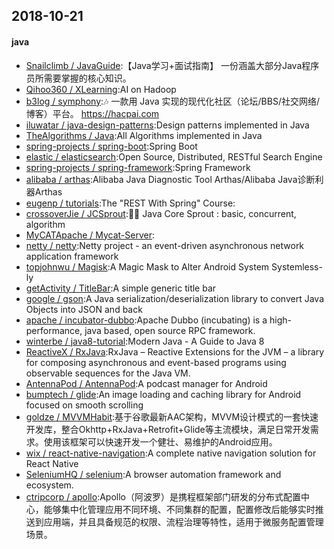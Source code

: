 ## 2018-10-21

#### java
* [Snailclimb / JavaGuide](https://github.com/Snailclimb/JavaGuide):【Java学习+面试指南】 一份涵盖大部分Java程序员所需要掌握的核心知识。
* [Qihoo360 / XLearning](https://github.com/Qihoo360/XLearning):AI on Hadoop
* [b3log / symphony](https://github.com/b3log/symphony):🎶 一款用 Java 实现的现代化社区（论坛/BBS/社交网络/博客）平台。 https://hacpai.com
* [iluwatar / java-design-patterns](https://github.com/iluwatar/java-design-patterns):Design patterns implemented in Java
* [TheAlgorithms / Java](https://github.com/TheAlgorithms/Java):All Algorithms implemented in Java
* [spring-projects / spring-boot](https://github.com/spring-projects/spring-boot):Spring Boot
* [elastic / elasticsearch](https://github.com/elastic/elasticsearch):Open Source, Distributed, RESTful Search Engine
* [spring-projects / spring-framework](https://github.com/spring-projects/spring-framework):Spring Framework
* [alibaba / arthas](https://github.com/alibaba/arthas):Alibaba Java Diagnostic Tool Arthas/Alibaba Java诊断利器Arthas
* [eugenp / tutorials](https://github.com/eugenp/tutorials):The "REST With Spring" Course:
* [crossoverJie / JCSprout](https://github.com/crossoverJie/JCSprout):👨‍🎓 Java Core Sprout : basic, concurrent, algorithm
* [MyCATApache / Mycat-Server](https://github.com/MyCATApache/Mycat-Server):
* [netty / netty](https://github.com/netty/netty):Netty project - an event-driven asynchronous network application framework
* [topjohnwu / Magisk](https://github.com/topjohnwu/Magisk):A Magic Mask to Alter Android System Systemless-ly
* [getActivity / TitleBar](https://github.com/getActivity/TitleBar):A simple generic title bar
* [google / gson](https://github.com/google/gson):A Java serialization/deserialization library to convert Java Objects into JSON and back
* [apache / incubator-dubbo](https://github.com/apache/incubator-dubbo):Apache Dubbo (incubating) is a high-performance, java based, open source RPC framework.
* [winterbe / java8-tutorial](https://github.com/winterbe/java8-tutorial):Modern Java - A Guide to Java 8
* [ReactiveX / RxJava](https://github.com/ReactiveX/RxJava):RxJava – Reactive Extensions for the JVM – a library for composing asynchronous and event-based programs using observable sequences for the Java VM.
* [AntennaPod / AntennaPod](https://github.com/AntennaPod/AntennaPod):A podcast manager for Android
* [bumptech / glide](https://github.com/bumptech/glide):An image loading and caching library for Android focused on smooth scrolling
* [goldze / MVVMHabit](https://github.com/goldze/MVVMHabit):基于谷歌最新AAC架构，MVVM设计模式的一套快速开发库，整合Okhttp+RxJava+Retrofit+Glide等主流模块，满足日常开发需求。使用该框架可以快速开发一个健壮、易维护的Android应用。
* [wix / react-native-navigation](https://github.com/wix/react-native-navigation):A complete native navigation solution for React Native
* [SeleniumHQ / selenium](https://github.com/SeleniumHQ/selenium):A browser automation framework and ecosystem.
* [ctripcorp / apollo](https://github.com/ctripcorp/apollo):Apollo（阿波罗）是携程框架部门研发的分布式配置中心，能够集中化管理应用不同环境、不同集群的配置，配置修改后能够实时推送到应用端，并且具备规范的权限、流程治理等特性，适用于微服务配置管理场景。
